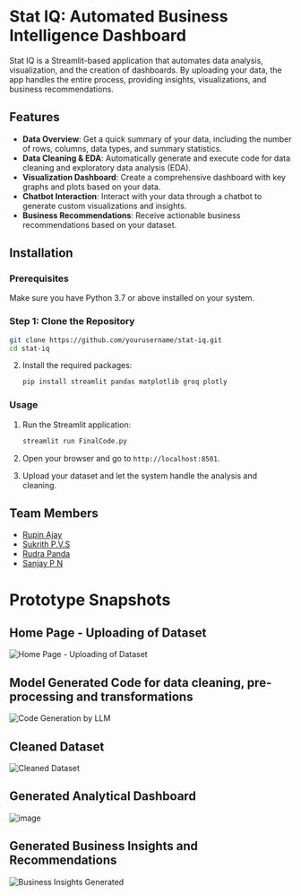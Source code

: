 # Stat IQ: Automated Business Intelligence Dashboard

Stat IQ is a Streamlit-based application that automates data analysis, visualization, and the creation of dashboards. By uploading your data, the app handles the entire process, providing insights, visualizations, and business recommendations.

## Features

- **Data Overview**: Get a quick summary of your data, including the number of rows, columns, data types, and summary statistics.
- **Data Cleaning & EDA**: Automatically generate and execute code for data cleaning and exploratory data analysis (EDA).
- **Visualization Dashboard**: Create a comprehensive dashboard with key graphs and plots based on your data.
- **Chatbot Interaction**: Interact with your data through a chatbot to generate custom visualizations and insights.
- **Business Recommendations**: Receive actionable business recommendations based on your dataset.

## Installation

### Prerequisites

Make sure you have Python 3.7 or above installed on your system.

### Step 1: Clone the Repository

```bash
git clone https://github.com/yourusername/stat-iq.git
cd stat-iq
```

2. Install the required packages:
    ```bash
    pip install streamlit pandas matplotlib groq plotly
    ```

### Usage

1. Run the Streamlit application:
    ```bash
    streamlit run FinalCode.py
    ```

2. Open your browser and go to `http://localhost:8501`.

3. Upload your dataset and let the system handle the analysis and cleaning.

## Team Members

- [Rupin Ajay](https://github.com/lucyfier56)
- [Sukrith P.V.S](https://github.com/sukrithpvs)
- [Rudra Panda](https://github.com/lucyfier56)
- [Sanjay P N](https://github.com/sanjayperam04)



# Prototype Snapshots

## Home Page - Uploading of Dataset
![Home Page - Uploading of Dataset](https://github.com/user-attachments/assets/7af9c5eb-dded-45b4-bebc-f1a2ca4e2afc)

## Model Generated Code for data cleaning, pre-processing and transformations 
![Code Generation by LLM](https://github.com/user-attachments/assets/347dc4f2-e452-454e-a65d-4e6a57cef05a)

## Cleaned Dataset
![Cleaned Dataset](https://github.com/user-attachments/assets/3eb64e9e-4054-4839-999e-066e02935161)

## Generated Analytical Dashboard 
![image](https://github.com/user-attachments/assets/dcc88db8-e9ba-4639-b0d6-a34b33c8c837)


## Generated Business Insights and Recommendations
![Business Insights Generated](https://github.com/user-attachments/assets/ff64dfd8-ae55-4c57-97da-19751c8a345b)





